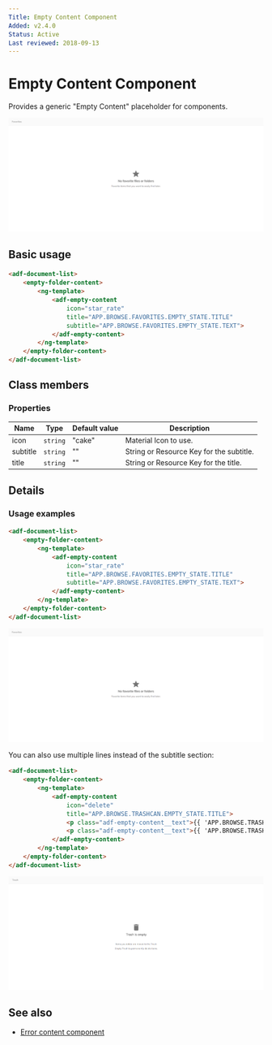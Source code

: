 ```yaml
---
Title: Empty Content Component
Added: v2.4.0
Status: Active
Last reviewed: 2018-09-13
---
```


# Empty Content Component

Provides a generic "Empty Content" placeholder for components.

![Favorites screen](../docassets/images/empty-content-favorites.png)

## Basic usage

```html
<adf-document-list>
    <empty-folder-content>
        <ng-template>
            <adf-empty-content
                icon="star_rate"
                title="APP.BROWSE.FAVORITES.EMPTY_STATE.TITLE"
                subtitle="APP.BROWSE.FAVORITES.EMPTY_STATE.TEXT">
            </adf-empty-content>
        </ng-template>
    </empty-folder-content>
</adf-document-list>
```

## Class members

### Properties

| Name | Type | Default value | Description |
| ---- | ---- | ------------- | ----------- |
| icon | `string` | "cake" | Material Icon to use. |
| subtitle | `string` | "" | String or Resource Key for the subtitle. |
| title | `string` | "" | String or Resource Key for the title. |

## Details

### Usage examples

```html
<adf-document-list>
    <empty-folder-content>
        <ng-template>
            <adf-empty-content
                icon="star_rate"
                title="APP.BROWSE.FAVORITES.EMPTY_STATE.TITLE"
                subtitle="APP.BROWSE.FAVORITES.EMPTY_STATE.TEXT">
            </adf-empty-content>
        </ng-template>
    </empty-folder-content>
</adf-document-list>
```

![Favorites screen](../docassets/images/empty-content-favorites.png)

You can also use multiple lines instead of the subtitle section:

```html
<adf-document-list>
    <empty-folder-content>
        <ng-template>
            <adf-empty-content
                icon="delete"
                title="APP.BROWSE.TRASHCAN.EMPTY_STATE.TITLE">
                <p class="adf-empty-content__text">{{ 'APP.BROWSE.TRASHCAN.EMPTY_STATE.FIRST_TEXT' | translate }}</p>
                <p class="adf-empty-content__text">{{ 'APP.BROWSE.TRASHCAN.EMPTY_STATE.SECOND_TEXT' | translate }}</p>
            </adf-empty-content>
        </ng-template>
    </empty-folder-content>
</adf-document-list>
```

![Trashcan screen](../docassets/images/empty-content-trashcan.png)

## See also

-   [Error content component](error-content.component.md)
